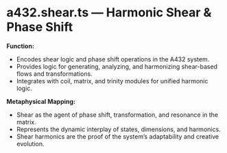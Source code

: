 # a432.shear.ts — Harmonic Shear & Phase Shift

**Function:**
- Encodes shear logic and phase shift operations in the A432 system.
- Provides logic for generating, analyzing, and harmonizing shear-based flows and transformations.
- Integrates with coil, matrix, and trinity modules for unified harmonic logic.

**Metaphysical Mapping:**
- Shear as the agent of phase shift, transformation, and resonance in the matrix.
- Represents the dynamic interplay of states, dimensions, and harmonics.
- Shear harmonics are the proof of the system’s adaptability and creative evolution. 